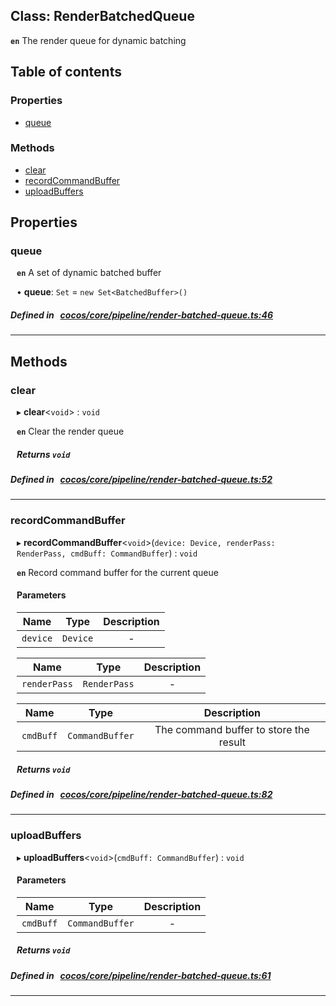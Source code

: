 
## Class: RenderBatchedQueue







**`en`** The render queue for dynamic batching


<div class="table-of-content">
<h2>Table of contents</h2>


### Properties

- [ queue](#queue)

### Methods

- [ clear](#clear)
- [ recordCommandBuffer](#recordCommandBuffer)
- [ uploadBuffers](#uploadBuffers)
</div>

## Properties


### queue
<div style="margin-left: 10px;">




**`en`** A set of dynamic batched buffer




•  **queue**:
`Set`  = `new Set<BatchedBuffer>()`
</div>

##### Defined in &nbsp;   [cocos/core/pipeline/render-batched-queue.ts:46](https://github.com/cocos-creator/engine/blob/c7bf6b8a9/cocos/core/pipeline/render-batched-queue.ts#L46)&nbsp;


___

<!---->
## Methods

### clear
<div style="margin-left: 10px;">

▸   **clear**<`void`\> : `void`




**`en`** Clear the render queue




<!---->
<!--    #### Returns `void` -->
<!---->


##### Returns `void`




</div>

##### Defined in &nbsp;   [cocos/core/pipeline/render-batched-queue.ts:52](https://github.com/cocos-creator/engine/blob/c7bf6b8a9/cocos/core/pipeline/render-batched-queue.ts#L52)&nbsp;
___
### recordCommandBuffer
<div style="margin-left: 10px;">

▸   **recordCommandBuffer**<`void`\>(`device: Device, renderPass: RenderPass, cmdBuff: CommandBuffer`) : `void`




**`en`** Record command buffer for the current queue




<!---->
<!--    #### Returns `void` -->
<!---->

#### Parameters

| Name | Type | Description |
| :------: | :------: | :------: |
| `device` | `Device` | - |

| Name | Type | Description |
| :------: | :------: | :------: |
| `renderPass` | `RenderPass` | - |

| Name | Type | Description |
| :------: | :------: | :------: |
| `cmdBuff` | `CommandBuffer` | The command buffer to store the result  |



##### Returns `void`




</div>

##### Defined in &nbsp;   [cocos/core/pipeline/render-batched-queue.ts:82](https://github.com/cocos-creator/engine/blob/c7bf6b8a9/cocos/core/pipeline/render-batched-queue.ts#L82)&nbsp;
___
### uploadBuffers
<div style="margin-left: 10px;">

▸   **uploadBuffers**<`void`\>(`cmdBuff: CommandBuffer`) : `void`




<!---->
<!--    #### Returns `void` -->
<!---->

#### Parameters

| Name | Type | Description |
| :------: | :------: | :------: |
| `cmdBuff` | `CommandBuffer` | - |



##### Returns `void`




</div>

##### Defined in &nbsp;   [cocos/core/pipeline/render-batched-queue.ts:61](https://github.com/cocos-creator/engine/blob/c7bf6b8a9/cocos/core/pipeline/render-batched-queue.ts#L61)&nbsp;
___
<!---->



